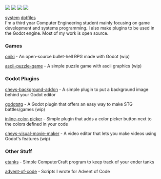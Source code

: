 <p class="centered">
  <a href="https://discord.gg/ZuUWPaSrHa" style="color: transparent">
    <img src="https://img.shields.io/discord/1146846558508302366.svg?colorB=7289DA&style=for-the-badge&logo=data:image/png;base64,iVBORw0KGgoAAAANSUhEUgAAAHYAAABWAgMAAABnZYq0AAAACVBMVEUAAB38%2FPz%2F%2F%2F%2Bm8P%2F9AAAAAXRSTlMAQObYZgAAAAFiS0dEAIgFHUgAAAAJcEhZcwAACxMAAAsTAQCanBgAAAAHdElNRQfhBxwQJhxy2iqrAAABoElEQVRIx7WWzdGEIAyGgcMeKMESrMJ6rILZCiiBg4eYKr%2Fd1ZAfgXFm98sJfAyGNwno3G9sLucgYGpQ4OGVRxQTREMDZjF7ILSWjoiHo1n%2BE03Aw8p7CNY5IhkYd%2F%2F6MtO3f8BNhR1QWnarCH4tr6myl0cWgUVNcfMcXACP1hKrGMt8wcAyxide7Ymcgqale7hN6846uJCkQxw6GG7h2MH4Czz3cLqD1zHu0VOXMfZjHLoYvsdd0Q7ZvsOkafJ1P4QXxrWFd14wMc60h8JKCbyQvImzlFjyGoZTKzohwWR2UzSONHhYXBQOaKKsySsahwGGDnb%2FiYPJw22sCqzirSULYy1qtHhXGbtgrM0oagBV4XiTJok3GoLoDNH8ooTmBm7ZMsbpFzi2bgPGoXWXME6XT%2BRJ4GLddxJ4PpQy7tmfoU2HPN6cKg%2BledKHBKlF8oNSt5w5g5o8eXhu1IOlpl5kGerDxIVT%2BztzKepulD8utXqpChamkzzuo7xYGk%2FkpSYuviLXun5bzdRf0Krejzqyz7Z3p0I1v2d6HmA07dofmS48njAiuMgAAAAASUVORK5CYII%3D">
  </a>
  <a href="https://github.com/sponsors/peachey2k2" style="color: transparent">
    <img src="https://img.shields.io/github/sponsors/peachey2k2?style=for-the-badge">
  </a>
  <a href="https://github.com/peachey2k2" style="color: transparent">
    <img src="https://img.shields.io/badge/github-gray?style=for-the-badge&logo=github">
  </a>
  <a href="https://x.com/peach2k2" style="color: transparent">
    <img src="https://img.shields.io/badge/twitter-gray?style=for-the-badge&logo=x">
  </a>
</p>

<p class="centered">
  <a href="https://github.com/peachey2k2/nixos">system</a>
  <a href="https://github.com/peachey2k2/nixos/tree/master/configs">dotfiles</a>
  <br>
  I'm a third year Computer Engineering student mainly focusing on game development and systems programming. I also make plugins to be used in the Godot engine. Most of my work is open source.
</p>

<h3 class="centered">
  Games
</h3>

[oniki](https://github.com/peachey2k2/oniki) - An open-source bullet-hell RPG made with Godot (wip)

[ascii-puzzle-game](https://github.com/peachey2k2/ascii-puzzle-game) - A simple puzzle game with ascii graphics (wip)

<h3 class="centered">
  Godot Plugins
</h3>

[cheys-background-addon](https://github.com/peachey2k2/cheys-background-addon) - A simple plugin to put a background image behind your Godot editor

[godotstg](https://github.com/peachey2k2/godotstg) -  A Godot plugin that offers an easy way to make STG battles/games (wip)

[inline-color-picker](https://github.com/peachey2k2/inline-color-picker) - Simple plugin that adds a color picker button next to the colors defined in your code

[cheys-visual-movie-maker](https://github.com/peachey2k2/cheys-visual-movie-maker) - A video editor that lets you make videos using Godot's features (wip)

<h3 class="centered">
  Other Stuff
</h3>

[etanks](https://github.com/peachey2k2/etanks) - Simple ComputerCraft program to keep track of your ender tanks

[advent-of-code](https://github.com/peachey2k2/advent-of-code) - Scripts I wrote for Advent of Code

